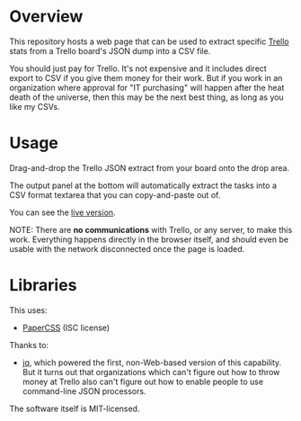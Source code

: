 # Overview

This repository hosts a web page that can be used to extract specific
[Trello](https://trello.com/) stats from a Trello board's JSON dump into a CSV
file.

You should just pay for Trello. It's not expensive and it includes direct
export to CSV if you give them money for their work. But if you work in an
organization where approval for "IT purchasing" will happen after the heat
death of the universe, then this may be the next best thing, as long as you
like my CSVs.

# Usage

Drag-and-drop the Trello JSON extract from your board onto the drop area.

The output panel at the bottom will automatically extract the tasks into a CSV
format textarea that you can copy-and-paste out of.

You can see the [live version](http://mpyne-navy.github.io/trello-stat-decoder/).

NOTE: There are **no communications** with Trello, or any server, to make this
work. Everything happens directly in the browser itself, and should even be
usable with the network disconnected once the page is loaded.

# Libraries

This uses:

* [PaperCSS](https://www.getpapercss.com/) (ISC license)

Thanks to:

* [jq](https://stedolan.github.io/jq/), which powered the first, non-Web-based
  version of this capability. But it turns out that organizations which can't
  figure out how to throw money at Trello also can't figure out how to enable
  people to use command-line JSON processors.

The software itself is MIT-licensed.
